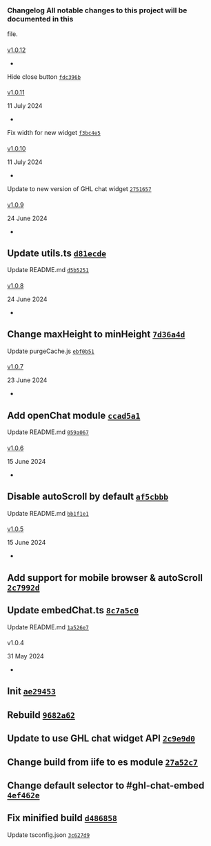 ### Changelog All notable changes to this project will be documented in this
file.

####
[v1.0.12](https://github.com/levelupghl/ghlchattools/compare/v1.0.11...v1.0.12)

-
Hide close button
[`fdc396b`](https://github.com/levelupghl/ghlchattools/commit/fdc396b3021022024c3276f26a7c481c4ce92152)

####
[v1.0.11](https://github.com/levelupghl/ghlchattools/compare/v1.0.10...v1.0.11)

>
11 July 2024

-
Fix width for new widget
[`f3bc4e5`](https://github.com/levelupghl/ghlchattools/commit/f3bc4e5d0bab209c35707d1deaee5fd78d1026a7)

####
[v1.0.10](https://github.com/levelupghl/ghlchattools/compare/v1.0.9...v1.0.10)

>
11 July 2024

-
Update to new version of GHL chat widget
[`2751657`](https://github.com/levelupghl/ghlchattools/commit/275165749eb4d46c29072c8e55b76a86f0aed487)

####
[v1.0.9](https://github.com/levelupghl/ghlchattools/compare/v1.0.8...v1.0.9)

>
24 June 2024

-
Update utils.ts
[`d81ecde`](https://github.com/levelupghl/ghlchattools/commit/d81ecde201075a30ae4e96d51ce790ca71c995b1)
-
Update README.md
[`d5b5251`](https://github.com/levelupghl/ghlchattools/commit/d5b525106f534899d04914874daadb9085ba4bf3)

####
[v1.0.8](https://github.com/levelupghl/ghlchattools/compare/v1.0.7...v1.0.8)

>
24 June 2024

-
Change maxHeight to minHeight
[`7d36a4d`](https://github.com/levelupghl/ghlchattools/commit/7d36a4d5c667ef788944526f4f9e396f98e30479)
-
Update purgeCache.js
[`ebf0b51`](https://github.com/levelupghl/ghlchattools/commit/ebf0b5160fd73da99aadb0dc9d687dbc281e5d39)

####
[v1.0.7](https://github.com/levelupghl/ghlchattools/compare/v1.0.6...v1.0.7)

>
23 June 2024

-
Add openChat module
[`ccad5a1`](https://github.com/levelupghl/ghlchattools/commit/ccad5a1f47cf24bdf71f47d7a3ab7959f051b835)
-
Update README.md
[`059a067`](https://github.com/levelupghl/ghlchattools/commit/059a0672f053c522c23edc9ba2dc2f8fc17219ea)

####
[v1.0.6](https://github.com/levelupghl/ghlchattools/compare/v1.0.5...v1.0.6)

>
15 June 2024

-
Disable autoScroll by default
[`af5cbbb`](https://github.com/levelupghl/ghlchattools/commit/af5cbbbb493dbde0aeba8219b08559cc692717f5)
-
Update README.md
[`bb1f1e1`](https://github.com/levelupghl/ghlchattools/commit/bb1f1e190c6ba79c3693e2b207a93690b8538bf3)

####
[v1.0.5](https://github.com/levelupghl/ghlchattools/compare/v1.0.4...v1.0.5)

>
15 June 2024

-
Add support for mobile browser & autoScroll
[`2c7992d`](https://github.com/levelupghl/ghlchattools/commit/2c7992d90b5a6087743ea3268b103c04029adb63)
-
Update embedChat.ts
[`8c7a5c0`](https://github.com/levelupghl/ghlchattools/commit/8c7a5c0e16b80308d8af370bf357ba7f63ec2e42)
-
Update README.md
[`1a526e7`](https://github.com/levelupghl/ghlchattools/commit/1a526e7dcfae1450c7ea50512bac686c22397676)

####
v1.0.4

>
31 May 2024

-
Init
[`ae29453`](https://github.com/levelupghl/ghlchattools/commit/ae29453362e6d89cd2e3fa474c8b904cfa5b4322)
-
Rebuild
[`9682a62`](https://github.com/levelupghl/ghlchattools/commit/9682a62230204c3a9389070614834405bc4930e6)
-
Update to use GHL chat widget API
[`2c9e9d0`](https://github.com/levelupghl/ghlchattools/commit/2c9e9d0c42a009030fc2c9dd96ed62cf152c6e02)
-
Change build from iife to es module
[`27a52c7`](https://github.com/levelupghl/ghlchattools/commit/27a52c77017db8cf048abba207e460750b7ae288)
-
Change default selector to #ghl-chat-embed
[`4ef462e`](https://github.com/levelupghl/ghlchattools/commit/4ef462edd04774e2f5c6b0b33433403408c4e60e)
-
Fix minified build
[`d486858`](https://github.com/levelupghl/ghlchattools/commit/d486858450dc150241d91254cac8191ffbefc538)
-
Update tsconfig.json
[`3c627d9`](https://github.com/levelupghl/ghlchattools/commit/3c627d9187bf5af83c8e8adbd0af1c2cdbe62549)
